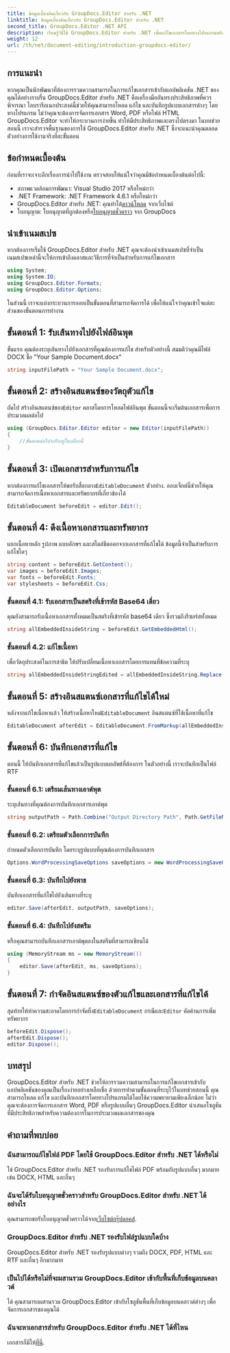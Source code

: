 ```yaml
---
title: ข้อมูลเบื้องต้นเกี่ยวกับ GroupDocs.Editor สำหรับ .NET
linktitle: ข้อมูลเบื้องต้นเกี่ยวกับ GroupDocs.Editor สำหรับ .NET
second_title: GroupDocs.Editor .NET API
description: เรียนรู้วิธีใช้ GroupDocs.Editor สำหรับ .NET เพื่อแก้ไขเอกสารโดยทางโปรแกรมพร้อมคำแนะนำทีละขั้นตอนโดยละเอียดนี้
weight: 12
url: /th/net/document-editing/introduction-groupdocs-editor/
---
```

## การแนะนำ 
หากคุณเป็นนักพัฒนาที่ต้องการรวมความสามารถในการแก้ไขเอกสารเข้ากับแอปพลิเคชัน .NET ของคุณได้อย่างราบรื่น GroupDocs.Editor สำหรับ .NET คือเครื่องมืออันทรงประสิทธิภาพที่ควรพิจารณา ไลบรารีอเนกประสงค์นี้ช่วยให้คุณสามารถโหลด แก้ไข และบันทึกรูปแบบเอกสารต่างๆ โดยทางโปรแกรม ไม่ว่าคุณจะต้องการจัดการเอกสาร Word, PDF หรือไฟล์ HTML GroupDocs.Editor จะทำให้กระบวนการง่ายขึ้น ทำให้มีประสิทธิภาพและตรงไปตรงมา ในบทช่วยสอนนี้ เราจะสำรวจพื้นฐานของการใช้ GroupDocs.Editor สำหรับ .NET ซึ่งจะแนะนำคุณตลอดตัวอย่างการใช้งานจริงทีละขั้นตอน
## ข้อกำหนดเบื้องต้น
ก่อนที่เราจะเจาะลึกเรื่องการนำไปใช้งาน ตรวจสอบให้แน่ใจว่าคุณมีข้อกำหนดเบื้องต้นต่อไปนี้:
- สภาพแวดล้อมการพัฒนา: Visual Studio 2017 หรือใหม่กว่า
- .NET Framework: .NET Framework 4.6.1 หรือใหม่กว่า
-  GroupDocs.Editor สำหรับ .NET: คุณทำได้[ดาวน์โหลด](https://releases.groupdocs.com/editor/net/) จากเว็บไซต์
-  ใบอนุญาต: ใบอนุญาตที่ถูกต้องหรือ[ใบอนุญาตชั่วคราว](https://purchase.groupdocs.com/temporary-license/) จาก GroupDocs
## นำเข้าเนมสเปซ
หากต้องการเริ่มใช้ GroupDocs.Editor สำหรับ .NET คุณจะต้องนำเข้าเนมสเปซที่จำเป็น เนมสเปซเหล่านี้จะให้การเข้าถึงคลาสและวิธีการที่จำเป็นสำหรับการแก้ไขเอกสาร
```csharp
using System;
using System.IO;
using GroupDocs.Editor.Formats;
using GroupDocs.Editor.Options;
```

ในส่วนนี้ เราจะแบ่งกระบวนการออกเป็นขั้นตอนที่สามารถจัดการได้ เพื่อให้แน่ใจว่าคุณเข้าใจแต่ละส่วนของขั้นตอนการทำงาน
## ขั้นตอนที่ 1: รับเส้นทางไปยังไฟล์อินพุต
ขั้นแรก คุณต้องระบุเส้นทางไปยังเอกสารที่คุณต้องการแก้ไข สำหรับตัวอย่างนี้ สมมติว่าคุณมีไฟล์ DOCX ชื่อ "Your Sample Document.docx"
```csharp
string inputFilePath = "Your Sample Document.docx";
```
## ขั้นตอนที่ 2: สร้างอินสแตนซ์ของวัตถุตัวแก้ไข
 ถัดไป สร้างอินสแตนซ์ของ`Editor` คลาสโดยการโหลดไฟล์อินพุต ขั้นตอนนี้จะเริ่มต้นเอกสารเพื่อการประมวลผลต่อไป
```csharp
using (GroupDocs.Editor.Editor editor = new Editor(inputFilePath))
{
    //ขั้นตอนต่อไปจะฝังอยู่ในบล็อกนี้
}
```
## ขั้นตอนที่ 3: เปิดเอกสารสำหรับการแก้ไข
 หากต้องการแก้ไขเอกสารให้ขอรับสื่อกลาง`EditableDocument` ตัวอย่าง. ออบเจ็กต์นี้ช่วยให้คุณสามารถจัดการเนื้อหาเอกสารและทรัพยากรที่เกี่ยวข้องได้
```csharp
EditableDocument beforeEdit = editor.Edit();
```
## ขั้นตอนที่ 4: ดึงเนื้อหาเอกสารและทรัพยากร
แยกเนื้อหาหลัก รูปภาพ แบบอักษร และสไตล์ชีตออกจากเอกสารที่แก้ไขได้ ข้อมูลนี้จำเป็นสำหรับการแก้ไขใดๆ
```csharp
string content = beforeEdit.GetContent();
var images = beforeEdit.Images;
var fonts = beforeEdit.Fonts;
var stylesheets = beforeEdit.Css;
```
### ขั้นตอนที่ 4.1: รับเอกสารเป็นสตริงที่เข้ารหัส Base64 เดี่ยว
คุณยังสามารถรับเนื้อหาเอกสารทั้งหมดเป็นสตริงที่เข้ารหัส base64 เดียว ซึ่งรวมถึงรีซอร์สทั้งหมด
```csharp
string allEmbeddedInsideString = beforeEdit.GetEmbeddedHtml();
```
### ขั้นตอนที่ 4.2: แก้ไขเนื้อหา
เพื่อวัตถุประสงค์ในการสาธิต ให้ปรับเปลี่ยนเนื้อหาเอกสารโดยการแทนที่ข้อความที่ระบุ
```csharp
string allEmbeddedInsideStringEdited = allEmbeddedInsideString.Replace("Subtitle", "Edited subtitle");
```
## ขั้นตอนที่ 5: สร้างอินสแตนซ์เอกสารที่แก้ไขได้ใหม่
 หลังจากแก้ไขเนื้อหาแล้ว ให้สร้างเนื้อหาใหม่`EditableDocument` อินสแตนซ์ที่ใช้เนื้อหาที่แก้ไข
```csharp
EditableDocument afterEdit = EditableDocument.FromMarkup(allEmbeddedInsideStringEdited, null);
```
## ขั้นตอนที่ 6: บันทึกเอกสารที่แก้ไข
ตอนนี้ ให้บันทึกเอกสารที่แก้ไขแล้วเป็นรูปแบบผลลัพธ์ที่ต้องการ ในตัวอย่างนี้ เราจะบันทึกเป็นไฟล์ RTF
### ขั้นตอนที่ 6.1: เตรียมเส้นทางเอาต์พุต
ระบุเส้นทางที่คุณต้องการบันทึกเอกสารเอาต์พุต
```csharp
string outputPath = Path.Combine("Output Directory Path", Path.GetFileNameWithoutExtension(inputFilePath) + ".rtf");
```
### ขั้นตอนที่ 6.2: เตรียมตัวเลือกการบันทึก
กำหนดตัวเลือกการบันทึก โดยระบุรูปแบบที่คุณต้องการบันทึกเอกสาร
```csharp
Options.WordProcessingSaveOptions saveOptions = new WordProcessingSaveOptions(WordProcessingFormats.Rtf);
```
### ขั้นตอนที่ 6.3: บันทึกไปยังพาธ
บันทึกเอกสารที่แก้ไขไปยังเส้นทางที่ระบุ
```csharp
editor.Save(afterEdit, outputPath, saveOptions);
```
### ขั้นตอนที่ 6.4: บันทึกไปยังสตรีม
หรือคุณสามารถบันทึกเอกสารเอาต์พุตลงในสตรีมที่สามารถเขียนได้
```csharp
using (MemoryStream ms = new MemoryStream())
{
    editor.Save(afterEdit, ms, saveOptions);
}
```
## ขั้นตอนที่ 7: กำจัดอินสแตนซ์ของตัวแก้ไขและเอกสารที่แก้ไขได้
 สุดท้ายให้ทำความสะอาดโดยการกำจัดทิ้ง`EditableDocument` กรณีและ`Editor` คัดค้านการเพิ่มทรัพยากร
```csharp
beforeEdit.Dispose();
afterEdit.Dispose();
editor.Dispose();
```

## บทสรุป
GroupDocs.Editor สำหรับ .NET ช่วยให้การรวมความสามารถในการแก้ไขเอกสารเข้ากับแอปพลิเคชันของคุณเป็นเรื่องง่ายอย่างเหลือเชื่อ ด้วยการทำตามขั้นตอนที่ระบุไว้ในบทช่วยสอนนี้ คุณสามารถโหลด แก้ไข และบันทึกเอกสารโดยทางโปรแกรมได้โดยใช้ความพยายามเพียงเล็กน้อย ไม่ว่าคุณจะต้องการจัดการเอกสาร Word, PDF หรือรูปแบบอื่นๆ GroupDocs.Editor นำเสนอโซลูชันที่มีประสิทธิภาพสำหรับความต้องการในการประมวลผลเอกสารของคุณ
## คำถามที่พบบ่อย
### ฉันสามารถแก้ไขไฟล์ PDF โดยใช้ GroupDocs.Editor สำหรับ .NET ได้หรือไม่
ใช่ GroupDocs.Editor สำหรับ .NET รองรับการแก้ไขไฟล์ PDF พร้อมกับรูปแบบอื่นๆ มากมาย เช่น DOCX, HTML และอื่นๆ
### ฉันจะได้รับใบอนุญาตชั่วคราวสำหรับ GroupDocs.Editor สำหรับ .NET ได้อย่างไร
 คุณสามารถขอรับใบอนุญาตชั่วคราวได้จาก[เว็บไซต์กรุ๊ปดอคส์](https://purchase.groupdocs.com/temporary-license/).
### GroupDocs.Editor สำหรับ .NET รองรับไฟล์รูปแบบใดบ้าง
GroupDocs.Editor สำหรับ .NET รองรับรูปแบบต่างๆ รวมถึง DOCX, PDF, HTML และ RTF และอื่นๆ อีกมากมาย
### เป็นไปได้หรือไม่ที่จะผสานรวม GroupDocs.Editor เข้ากับพื้นที่เก็บข้อมูลบนคลาวด์
ได้ คุณสามารถผสานรวม GroupDocs.Editor เข้ากับโซลูชันพื้นที่เก็บข้อมูลบนคลาวด์ต่างๆ เพื่อจัดการเอกสารของคุณได้
### ฉันจะหาเอกสารสำหรับ GroupDocs.Editor สำหรับ .NET ได้ที่ไหน
เอกสารก็มีให้[ที่นี่](https://tutorials.groupdocs.com/editor/net/).